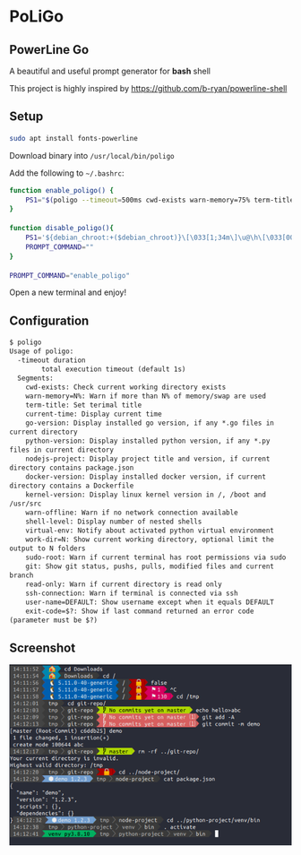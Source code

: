 # PoLiGo

## PowerLine Go

A beautiful and useful prompt generator for **bash** shell

This project is highly inspired by https://github.com/b-ryan/powerline-shell

## Setup

```bash
sudo apt install fonts-powerline
```

Download binary into `/usr/local/bin/poligo`

Add the following to `~/.bashrc`:

```bash
function enable_poligo() {
    PS1="$(poligo --timeout=500ms cwd-exists warn-memory=75% term-title current-time go-version python-version nodejs-project docker-version kernel-version warn-offline shell-level virtual-env work-dir=4 sudo-root git read-only ssh-connection user-name=your_default_username exit-code=$?)"
}

function disable_poligo(){
    PS1='${debian_chroot:+($debian_chroot)}\[\033[1;34m\]\u@\h\[\033[00m\]:\[\033[01;33m\]\w\[\033[00m\]\$ '
    PROMPT_COMMAND=""
}

PROMPT_COMMAND="enable_poligo"
```

Open a new terminal and enjoy!

## Configuration

```
$ poligo
Usage of poligo: 
  -timeout duration
    	total execution timeout (default 1s)
  Segments: 
    cwd-exists: Check current working directory exists
    warn-memory=N%: Warn if more than N% of memory/swap are used
    term-title: Set terimal title
    current-time: Display current time
    go-version: Display installed go version, if any *.go files in current directory
    python-version: Display installed python version, if any *.py files in current directory
    nodejs-project: Display project title and version, if current directory contains package.json
    docker-version: Display installed docker version, if current directory contains a Dockerfile
    kernel-version: Display linux kernel version in /, /boot and /usr/src
    warn-offline: Warn if no network connection available
    shell-level: Display number of nested shells
    virtual-env: Notify about activated python virtual environment
    work-dir=N: Show current working directory, optional limit the output to N folders
    sudo-root: Warn if current terminal has root permissions via sudo
    git: Show git status, pushs, pulls, modified files and current branch
    read-only: Warn if current directory is read only
    ssh-connection: Warn if terminal is connected via ssh
    user-name=DEFAULT: Show username except when it equals DEFAULT
    exit-code=$?: Show if last command returned an error code (parameter must be $?)
```

## Screenshot

![](screenshot.png)
